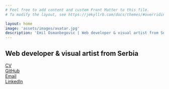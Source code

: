 ```yaml
---
# Feel free to add content and custom Front Matter to this file.
# To modify the layout, see https://jekyllrb.com/docs/themes/#overriding-theme-defaults

layout: home
image: 'assets/images/avatar.jpg'
description: 'Emil Osmanbegovic | Web developer & visual artist from Serbia'
---
```


## Web developer & visual artist from Serbia

[CV](/cv)  
[GitHub](https://www.github.com/emilosman)  
[Email](mailto:emilosmanbegovic@gmail.com)  
[LinkedIn](https://www.linkedin.com/in/emil-osmanbegovi%C4%87-357579123/)
